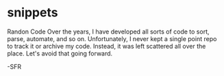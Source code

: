 # snippets
Randon Code
Over the years, I have developed all sorts of code to sort, parse, automate, and so on. Unfortunately, I never kept a single point repo to track it or archive my code. Instead, it was left scattered all over the place. Let's avoid that going forward. 

-SFR
